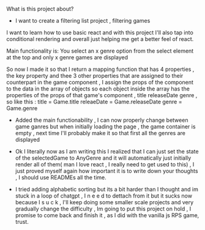 What is this project about?
 - I want to create a filtering list project , filtering games

I want to learn how to use basic react and with this project I'll also tap into conditional rendering and overall just helping me get a better feel of react.

Main functionality is:
You select an x genre option from the select element at the top and only x genre games are displayed

So now I made it so that I return a mapping function that has 4 properties , the key property and thee 3 other properties that are assigned to their counterpart in the game component , I assign the props of the component to the data in the array of objects so each object inside the array has the properties of the props of that game's component , title releaseDate genre , so like this : title = Game.title releaeDate = Game.releaseDate genre = Game.genre

 - Added the main functionability , I can now properly change between game ganres but when initially loading the page , the game container is empty , next time I'll probably make it so that first all the genres are displayed

 - Ok I literally now as I am writing this I realized that I can just set the state of the selectedGame to AnyGenre and it will automatically just initially render all of them( man I love react , I really need to get used to this) , I just proved myself again how important it is to write down your thoughts , I should use READMEs all the time.

  - I tried adding alphabetic sorting but its a bit harder than I thought and im stuck in a loop of chatgpt , I n e e d to dettach from it but it sucks now because I s u c k , I'll keep doing some smaller scale projects and very gradually change the difficulty , Im going to put this project on hold , I promise to come back and finish it , as I did with the vanilla js RPS game, trust.